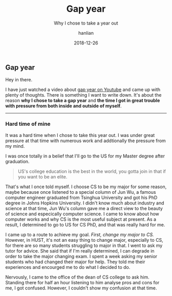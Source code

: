﻿---
layout:     post
title:      Gap year
subtitle:   Why I chose to take a year out
date:       2018-12-26
author:     hanlian
header-img: img/post-bg-2015.jpg
catalog: true
tags:
    - life
    - college life
    - diary
---

## Gap year
Hey in there.

I have just watched a video about [gap year on Youtube](https://youtu.be/SsuQA3-__WU) and came up with plenty of thoughts. There is something I want to write down. It's about the reason **why I chose to take a gap year** and **the time I got in great trouble with pressure from both inside and outside of myself**.
***
### Hard time of mine
It was a hard time when I chose to take this year out. I was under great pressure at that time with numerous work and addtionally the pressure from my mind.

I was once totally in a belief that I'll go to the US for my Master degree after graduation. 
> US's college education is the best in the world, you gotta join in that if you want to be an elite.

That's what I once told myself. I choose CS to be my major for some reason, maybe because once listened to a special column of Jun Wu, a famous computer engineer graduated from Tsinghua University and got his PhD degree in Johns Hopkins University. I didn't know much about industry and science at that time, Jun Wu's column gave me a direct view to the beauty of science and especically computer science. I came to know about how computer works and why CS is the most useful subject at present. As a result, I determined to go to US for CS PhD, and that was really hard for me.

I came up to a route to achieve my goal. *First, change my major to CS.* However, in HUST, it's not an easy thing to change major, especially to CS, for there are so many students struggling to major in that. I went to ask my tutor for advice. She said that if I'm really determined, I can degrade in order to take the major changing exam. I spent a week asking my senior students who had changed their major for help. They told me their experiences and encourged me to do what I decided to do.

Nervously, I came to the office of the dean of CS college to ask him. Standing there for half an hour listening to him analyse pros and cons for me, I got confused. However, I couldn't show my confusion at that time.
